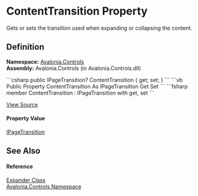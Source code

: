 # ContentTransition Property


Gets or sets the transition used when expanding or collapsing the content.



## Definition
**Namespace:** <a href="N_Avalonia_Controls">Avalonia.Controls</a>  
**Assembly:** Avalonia.Controls (in Avalonia.Controls.dll)

<Tabs groupId="api-code-preview">
<TabItem value="csharp" label="C#">
```csharp
public IPageTransition? ContentTransition { get; set; }
```
</TabItem>
<TabItem value="vb" label="VB">
```vb
Public Property ContentTransition As IPageTransition
	Get
	Set
```
</TabItem>
<TabItem value="fsharp" label="F#">
```fsharp
member ContentTransition : IPageTransition with get, set
```
</TabItem>
</Tabs>



<a href="https://github.com/AvaloniaUI/Avalonia/tree/master/src/Avalonia.Controls/Expander.cs#L116" title="View the source code">View Source</a>



#### Property Value
<a href="T_Avalonia_Animation_IPageTransition">IPageTransition</a>

## See Also


#### Reference
<a href="T_Avalonia_Controls_Expander">Expander Class</a>  
<a href="N_Avalonia_Controls">Avalonia.Controls Namespace</a>  

